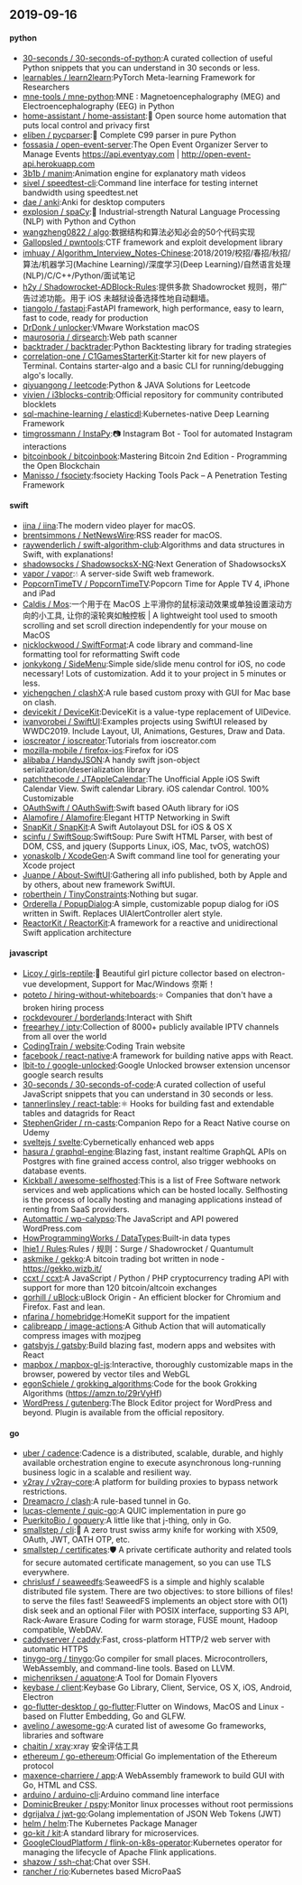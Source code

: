 ## 2019-09-16

#### python
* [30-seconds / 30-seconds-of-python](https://github.com/30-seconds/30-seconds-of-python):A curated collection of useful Python snippets that you can understand in 30 seconds or less.
* [learnables / learn2learn](https://github.com/learnables/learn2learn):PyTorch Meta-learning Framework for Researchers
* [mne-tools / mne-python](https://github.com/mne-tools/mne-python):MNE : Magnetoencephalography (MEG) and Electroencephalography (EEG) in Python
* [home-assistant / home-assistant](https://github.com/home-assistant/home-assistant):🏡
Open source home automation that puts local control and privacy first
* [eliben / pycparser](https://github.com/eliben/pycparser):🐍
Complete C99 parser in pure Python
* [fossasia / open-event-server](https://github.com/fossasia/open-event-server):The Open Event Organizer Server to Manage Events https://api.eventyay.com | http://open-event-api.herokuapp.com
* [3b1b / manim](https://github.com/3b1b/manim):Animation engine for explanatory math videos
* [sivel / speedtest-cli](https://github.com/sivel/speedtest-cli):Command line interface for testing internet bandwidth using speedtest.net
* [dae / anki](https://github.com/dae/anki):Anki for desktop computers
* [explosion / spaCy](https://github.com/explosion/spaCy):💫
Industrial-strength Natural Language Processing (NLP) with Python and Cython
* [wangzheng0822 / algo](https://github.com/wangzheng0822/algo):数据结构和算法必知必会的50个代码实现
* [Gallopsled / pwntools](https://github.com/Gallopsled/pwntools):CTF framework and exploit development library
* [imhuay / Algorithm_Interview_Notes-Chinese](https://github.com/imhuay/Algorithm_Interview_Notes-Chinese):2018/2019/校招/春招/秋招/算法/机器学习(Machine Learning)/深度学习(Deep Learning)/自然语言处理(NLP)/C/C++/Python/面试笔记
* [h2y / Shadowrocket-ADBlock-Rules](https://github.com/h2y/Shadowrocket-ADBlock-Rules):提供多款 Shadowrocket 规则，带广告过滤功能。用于 iOS 未越狱设备选择性地自动翻墙。
* [tiangolo / fastapi](https://github.com/tiangolo/fastapi):FastAPI framework, high performance, easy to learn, fast to code, ready for production
* [DrDonk / unlocker](https://github.com/DrDonk/unlocker):VMware Workstation macOS
* [maurosoria / dirsearch](https://github.com/maurosoria/dirsearch):Web path scanner
* [backtrader / backtrader](https://github.com/backtrader/backtrader):Python Backtesting library for trading strategies
* [correlation-one / C1GamesStarterKit](https://github.com/correlation-one/C1GamesStarterKit):Starter kit for new players of Terminal. Contains starter-algo and a basic CLI for running/debugging algo's locally.
* [qiyuangong / leetcode](https://github.com/qiyuangong/leetcode):Python & JAVA Solutions for Leetcode
* [vivien / i3blocks-contrib](https://github.com/vivien/i3blocks-contrib):Official repository for community contributed blocklets
* [sql-machine-learning / elasticdl](https://github.com/sql-machine-learning/elasticdl):Kubernetes-native Deep Learning Framework
* [timgrossmann / InstaPy](https://github.com/timgrossmann/InstaPy):📷
Instagram Bot - Tool for automated Instagram interactions
* [bitcoinbook / bitcoinbook](https://github.com/bitcoinbook/bitcoinbook):Mastering Bitcoin 2nd Edition - Programming the Open Blockchain
* [Manisso / fsociety](https://github.com/Manisso/fsociety):fsociety Hacking Tools Pack – A Penetration Testing Framework

#### swift
* [iina / iina](https://github.com/iina/iina):The modern video player for macOS.
* [brentsimmons / NetNewsWire](https://github.com/brentsimmons/NetNewsWire):RSS reader for macOS.
* [raywenderlich / swift-algorithm-club](https://github.com/raywenderlich/swift-algorithm-club):Algorithms and data structures in Swift, with explanations!
* [shadowsocks / ShadowsocksX-NG](https://github.com/shadowsocks/ShadowsocksX-NG):Next Generation of ShadowsocksX
* [vapor / vapor](https://github.com/vapor/vapor):💧
A server-side Swift web framework.
* [PopcornTimeTV / PopcornTimeTV](https://github.com/PopcornTimeTV/PopcornTimeTV):Popcorn Time for Apple TV 4, iPhone and iPad
* [Caldis / Mos](https://github.com/Caldis/Mos):一个用于在 MacOS 上平滑你的鼠标滚动效果或单独设置滚动方向的小工具, 让你的滚轮爽如触控板 | A lightweight tool used to smooth scrolling and set scroll direction independently for your mouse on MacOS
* [nicklockwood / SwiftFormat](https://github.com/nicklockwood/SwiftFormat):A code library and command-line formatting tool for reformatting Swift code
* [jonkykong / SideMenu](https://github.com/jonkykong/SideMenu):Simple side/slide menu control for iOS, no code necessary! Lots of customization. Add it to your project in 5 minutes or less.
* [yichengchen / clashX](https://github.com/yichengchen/clashX):A rule based custom proxy with GUI for Mac base on clash.
* [devicekit / DeviceKit](https://github.com/devicekit/DeviceKit):DeviceKit is a value-type replacement of UIDevice.
* [ivanvorobei / SwiftUI](https://github.com/ivanvorobei/SwiftUI):Examples projects using SwiftUI released by WWDC2019. Include Layout, UI, Animations, Gestures, Draw and Data.
* [ioscreator / ioscreator](https://github.com/ioscreator/ioscreator):Tutorials from ioscreator.com
* [mozilla-mobile / firefox-ios](https://github.com/mozilla-mobile/firefox-ios):Firefox for iOS
* [alibaba / HandyJSON](https://github.com/alibaba/HandyJSON):A handy swift json-object serialization/deserialization library
* [patchthecode / JTAppleCalendar](https://github.com/patchthecode/JTAppleCalendar):The Unofficial Apple iOS Swift Calendar View. Swift calendar Library. iOS calendar Control. 100% Customizable
* [OAuthSwift / OAuthSwift](https://github.com/OAuthSwift/OAuthSwift):Swift based OAuth library for iOS
* [Alamofire / Alamofire](https://github.com/Alamofire/Alamofire):Elegant HTTP Networking in Swift
* [SnapKit / SnapKit](https://github.com/SnapKit/SnapKit):A Swift Autolayout DSL for iOS & OS X
* [scinfu / SwiftSoup](https://github.com/scinfu/SwiftSoup):SwiftSoup: Pure Swift HTML Parser, with best of DOM, CSS, and jquery (Supports Linux, iOS, Mac, tvOS, watchOS)
* [yonaskolb / XcodeGen](https://github.com/yonaskolb/XcodeGen):A Swift command line tool for generating your Xcode project
* [Juanpe / About-SwiftUI](https://github.com/Juanpe/About-SwiftUI):Gathering all info published, both by Apple and by others, about new framework SwiftUI.
* [roberthein / TinyConstraints](https://github.com/roberthein/TinyConstraints):Nothing but sugar.
* [Orderella / PopupDialog](https://github.com/Orderella/PopupDialog):A simple, customizable popup dialog for iOS written in Swift. Replaces UIAlertController alert style.
* [ReactorKit / ReactorKit](https://github.com/ReactorKit/ReactorKit):A framework for a reactive and unidirectional Swift application architecture

#### javascript
* [Licoy / girls-reptile](https://github.com/Licoy/girls-reptile):🎨
Beautiful girl picture collector based on electron-vue development, Support for Mac/Windows 奈斯！
* [poteto / hiring-without-whiteboards](https://github.com/poteto/hiring-without-whiteboards):⭐️
Companies that don't have a broken hiring process
* [rockdevourer / borderlands](https://github.com/rockdevourer/borderlands):Interact with Shift
* [freearhey / iptv](https://github.com/freearhey/iptv):Collection of 8000+ publicly available IPTV channels from all over the world
* [CodingTrain / website](https://github.com/CodingTrain/website):Coding Train website
* [facebook / react-native](https://github.com/facebook/react-native):A framework for building native apps with React.
* [Ibit-to / google-unlocked](https://github.com/Ibit-to/google-unlocked):Google Unlocked browser extension uncensor google search results
* [30-seconds / 30-seconds-of-code](https://github.com/30-seconds/30-seconds-of-code):A curated collection of useful JavaScript snippets that you can understand in 30 seconds or less.
* [tannerlinsley / react-table](https://github.com/tannerlinsley/react-table):⚛️
Hooks for building fast and extendable tables and datagrids for React
* [StephenGrider / rn-casts](https://github.com/StephenGrider/rn-casts):Companion Repo for a React Native course on Udemy
* [sveltejs / svelte](https://github.com/sveltejs/svelte):Cybernetically enhanced web apps
* [hasura / graphql-engine](https://github.com/hasura/graphql-engine):Blazing fast, instant realtime GraphQL APIs on Postgres with fine grained access control, also trigger webhooks on database events.
* [Kickball / awesome-selfhosted](https://github.com/Kickball/awesome-selfhosted):This is a list of Free Software network services and web applications which can be hosted locally. Selfhosting is the process of locally hosting and managing applications instead of renting from SaaS providers.
* [Automattic / wp-calypso](https://github.com/Automattic/wp-calypso):The JavaScript and API powered WordPress.com
* [HowProgrammingWorks / DataTypes](https://github.com/HowProgrammingWorks/DataTypes):Built-in data types
* [lhie1 / Rules](https://github.com/lhie1/Rules):Rules / 规则：Surge / Shadowrocket / Quantumult
* [askmike / gekko](https://github.com/askmike/gekko):A bitcoin trading bot written in node - https://gekko.wizb.it/
* [ccxt / ccxt](https://github.com/ccxt/ccxt):A JavaScript / Python / PHP cryptocurrency trading API with support for more than 120 bitcoin/altcoin exchanges
* [gorhill / uBlock](https://github.com/gorhill/uBlock):uBlock Origin - An efficient blocker for Chromium and Firefox. Fast and lean.
* [nfarina / homebridge](https://github.com/nfarina/homebridge):HomeKit support for the impatient
* [calibreapp / image-actions](https://github.com/calibreapp/image-actions):A Github Action that will automatically compress images with mozjpeg
* [gatsbyjs / gatsby](https://github.com/gatsbyjs/gatsby):Build blazing fast, modern apps and websites with React
* [mapbox / mapbox-gl-js](https://github.com/mapbox/mapbox-gl-js):Interactive, thoroughly customizable maps in the browser, powered by vector tiles and WebGL
* [egonSchiele / grokking_algorithms](https://github.com/egonSchiele/grokking_algorithms):Code for the book Grokking Algorithms (https://amzn.to/29rVyHf)
* [WordPress / gutenberg](https://github.com/WordPress/gutenberg):The Block Editor project for WordPress and beyond. Plugin is available from the official repository.

#### go
* [uber / cadence](https://github.com/uber/cadence):Cadence is a distributed, scalable, durable, and highly available orchestration engine to execute asynchronous long-running business logic in a scalable and resilient way.
* [v2ray / v2ray-core](https://github.com/v2ray/v2ray-core):A platform for building proxies to bypass network restrictions.
* [Dreamacro / clash](https://github.com/Dreamacro/clash):A rule-based tunnel in Go.
* [lucas-clemente / quic-go](https://github.com/lucas-clemente/quic-go):A QUIC implementation in pure go
* [PuerkitoBio / goquery](https://github.com/PuerkitoBio/goquery):A little like that j-thing, only in Go.
* [smallstep / cli](https://github.com/smallstep/cli):🧰 A zero trust swiss army knife for working with X509, OAuth, JWT, OATH OTP, etc.
* [smallstep / certificates](https://github.com/smallstep/certificates):🛡️
A private certificate authority and related tools for secure automated certificate management, so you can use TLS everywhere.
* [chrislusf / seaweedfs](https://github.com/chrislusf/seaweedfs):SeaweedFS is a simple and highly scalable distributed file system. There are two objectives: to store billions of files! to serve the files fast! SeaweedFS implements an object store with O(1) disk seek and an optional Filer with POSIX interface, supporting S3 API, Rack-Aware Erasure Coding for warm storage, FUSE mount, Hadoop compatible, WebDAV.
* [caddyserver / caddy](https://github.com/caddyserver/caddy):Fast, cross-platform HTTP/2 web server with automatic HTTPS
* [tinygo-org / tinygo](https://github.com/tinygo-org/tinygo):Go compiler for small places. Microcontrollers, WebAssembly, and command-line tools. Based on LLVM.
* [michenriksen / aquatone](https://github.com/michenriksen/aquatone):A Tool for Domain Flyovers
* [keybase / client](https://github.com/keybase/client):Keybase Go Library, Client, Service, OS X, iOS, Android, Electron
* [go-flutter-desktop / go-flutter](https://github.com/go-flutter-desktop/go-flutter):Flutter on Windows, MacOS and Linux - based on Flutter Embedding, Go and GLFW.
* [avelino / awesome-go](https://github.com/avelino/awesome-go):A curated list of awesome Go frameworks, libraries and software
* [chaitin / xray](https://github.com/chaitin/xray):xray 安全评估工具
* [ethereum / go-ethereum](https://github.com/ethereum/go-ethereum):Official Go implementation of the Ethereum protocol
* [maxence-charriere / app](https://github.com/maxence-charriere/app):A WebAssembly framework to build GUI with Go, HTML and CSS.
* [arduino / arduino-cli](https://github.com/arduino/arduino-cli):Arduino command line interface
* [DominicBreuker / pspy](https://github.com/DominicBreuker/pspy):Monitor linux processes without root permissions
* [dgrijalva / jwt-go](https://github.com/dgrijalva/jwt-go):Golang implementation of JSON Web Tokens (JWT)
* [helm / helm](https://github.com/helm/helm):The Kubernetes Package Manager
* [go-kit / kit](https://github.com/go-kit/kit):A standard library for microservices.
* [GoogleCloudPlatform / flink-on-k8s-operator](https://github.com/GoogleCloudPlatform/flink-on-k8s-operator):Kubernetes operator for managing the lifecycle of Apache Flink applications.
* [shazow / ssh-chat](https://github.com/shazow/ssh-chat):Chat over SSH.
* [rancher / rio](https://github.com/rancher/rio):Kubernetes based MicroPaaS
